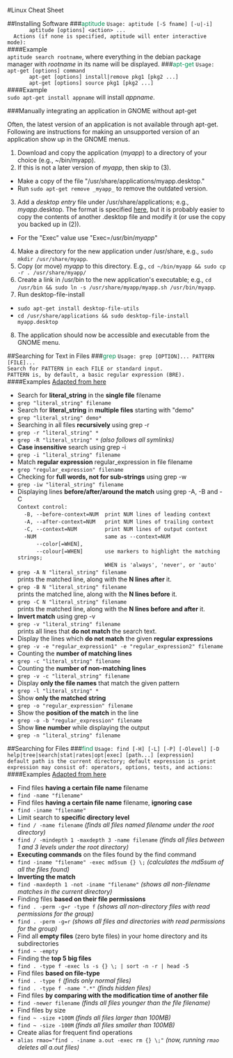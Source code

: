 #Linux Cheat Sheet
    
##Installing Software
###<font color=#009154>aptitude</font>
   `Usage: aptitude [-S fname] [-u|-i]`<br>
   `       aptitude [options] <action> ...`<br>
   `  Actions (if none is specified, aptitude will enter interactive mode):`<br>
####Example<br>
`aptitude search rootname`, where everything in the debian package manager with *rootname* in its name will be displayed.
###<font color=#009154>apt-get</font>
`Usage: apt-get [options] command`<br>
`       apt-get [options] install|remove pkg1 [pkg2 ...]`<br>
`       apt-get [options] source pkg1 [pkg2 ...]`<br>
####Example<br>
`sudo apt-get install appname` will install *appname*.

###Manually integrating an application in GNOME without apt-get

Often, the latest version of an application is not available through apt-get. Following are instructions for making an unsupported version of an application show up in the GNOME menus.<br>

1. Download and copy the application (_myapp_) to a directory of your choice (e.g., ~/bin/myapp).<br>
2. If this is not a later version of _myapp_, then skip to (3).<br>
 * Make a copy of the file "/usr/share/applications/myapp.desktop."<br>
 * Run `sudo apt-get remove _myapp_` to remove the outdated version.<br>
3. Add a _desktop entry_ file under /usr/share/applications; e.g., _myapp_.desktop. The format is specified [here](http://standards.freedesktop.org/menu-spec/latest/), but it is probably easier to copy the contents of another .desktop file and modify it (or use the copy you backed up in (2)).<br>
 * For the "Exec" value use "Exec=/usr/bin/_myapp_"<br>
4. Make a directory for the new application under /usr/share, e.g., `sudo mkdir /usr/share/myapp`.<br>
5. Copy (or move) _myapp_ to this directory. E.g., `cd ~/bin/myapp && sudo cp -r . /usr/share/myapp/`<br>
6. Create a link in /usr/bin to the new application's executable; e.g., `cd  /usr/bin && sudo ln -s /usr/share/myapp/myapp.sh /usr/bin/myapp`.<br>
7. Run desktop-file-install<br>
 * `sudo apt-get install desktop-file-utils`<br>
 * `cd /usr/share/applications && sudo desktop-file-install myapp.desktop` 
8. The application should now be accessible and executable from the GNOME menu.

##Searching for Text in Files
###<font color=#009154>grep</font>
`Usage: grep [OPTION]... PATTERN [FILE]...`<br>
`Search for PATTERN in each FILE or standard input.`<br>
`PATTERN is, by default, a basic regular expression (BRE).`<br>
####Examples [Adapted from here](http://www.thegeekstuff.com/2009/03/15-practical-unix-grep-command-examples/)<br>
* Search for **literal_string** in the **single file** filename<br>
 * `grep "literal_string" filename` <br>
* Search for **literal_string** in **multiple files** starting with "demo"<br>
 * `grep "literal_string" demo*`<br>
* Searching in all files **recursively** using grep -r<br>
 * `grep -r "literal_string" *`<br>
 * `grep -R "literal_string" *` _(also follows all symlinks)_<br>
* **Case insensitive** search using grep -i<br>
 * `grep -i "literal_string" filename`<br>
* Match **regular expression** regular_expression in file filename<br>
 * `grep "regular_expression" filename`<br>
* Checking for **full words, not for sub-strings** using grep -w<br>
 * `grep -iw "literal_string" filename`<br>
* Displaying lines **before/after/around the match** using grep -A, -B and -C<br>
`Context control:`<br>
`  -B, --before-context=NUM  print NUM lines of leading context`<br>
`  -A, --after-context=NUM   print NUM lines of trailing context`<br>
`  -C, --context=NUM         print NUM lines of output context`<br>
`  -NUM                      same as --context=NUM`<br>
`      --color[=WHEN],`<br>
`      --colour[=WHEN]       use markers to highlight the matching strings;`<br>
`                            WHEN is 'always', 'never', or 'auto'`<br>
 * `grep -A N "literal_string" filename`<br>
  prints the matched line, along with the **N lines after** it.<br>
 * `grep -B N "literal_string" filename`<br>
  prints the matched line, along with the **N lines before** it.<br>
 * `grep -C N "literal_string" filename`<br>
  prints the matched line, along with the **N lines before and after** it.<br> 
* **Invert match** using grep -v<br>
 * `grep -v "literal_string" filename`<br>
  prints all lines that **do not match** the search text.<br> 
* Display the lines which **do not match** the given **regular expressions**<br>
 * `grep -v -e "regular_expression1" -e "regular_expression2" filename`<br>
* Counting the **number of matching lines**<br>
 * `grep -c "literal_string" filename`<br>
* Counting the **number of non-matching lines**<br>
 * `grep -v -c "literal_string" filename`<br>
* Display **only the file names** that match the given pattern<br>
 * `grep -l "literal_string" *`<br>
* Show **only the matched string**<br>
 * `grep -o "regular_expression" filename`<br>
* Show the **position of the match** in the line<br>
 * `grep -o -b "regular_expression" filename`<br>
* Show **line number** while displaying the output<br>
 * `grep -n "literal_string" filename`<br>

##Searching for Files
###<font color=#009154>find</font>
`Usage: find [-H] [-L] [-P] [-Olevel] [-D help|tree|search|stat|rates|opt|exec] [path...] [expression]`<br>
`default path is the current directory; default expression is -print`<br>
`expression may consist of: operators, options, tests, and actions:`<br>
####Examples [Adapted from here](http://www.thegeekstuff.com/2009/03/15-practical-linux-find-command-examples/)<br>
* Find files **having a certain file name** filename<br>
 * `find -name "filename"`<br>
* Find files **having a certain file name** filename, **ignoring case**<br>
 * `find -iname "filename"`<br>
* Limit search to **specific directory level**<br>
 * `find / -name filename` _(finds all files named filename under the root directory)_<br>
 * `find / -mindepth 1 -maxdepth 3 -name filename` _(finds all files between 1 and 3 levels under the root directory)_<br>
* **Executing commands** on the files found by the find command<br>
 * `find -iname "filename" -exec md5sum {} \;` _(calculates the md5sum of all the files found)_<br>
* **Inverting the match**<br>
 * `find -maxdepth 1 -not -iname "filename"` _(shows all non-filename matches in the current directory)_<br>
* Finding files **based on their file permissions**<br>
 * `find . -perm -g=r -type f` _(shows all non-directory files with read permissions for the group)_<br>
 * `find . -perm -g=r` _(shows all files and directories with read permissions for the group)_<br>
* Find all **empty files** (zero byte files) in your home directory and its subdirectories<br>
 * `find ~ -empty`<br>
* Finding the **top 5 big files**<br>
 * `find . -type f -exec ls -s {} \; | sort -n -r | head -5`<br>
* Find files **based on file-type**<br>
 * `find . -type f` _(finds only normal files)_<br>
 * `find . -type f -name ".*"` _(finds hidden files)_<br> 
* Find files **by comparing with the modification time of another file**<br>
 * `find -newer filename` _(finds all files younger than the file filename)_<br>
* Find files by size<br>
 * `find ~ -size +100M` _(finds all files larger than 100MB)_<br>
 * `find ~ -size -100M` _(finds all files smaller than 100MB)_<br>
* Create alias for frequent find operations<br>
 * `alias rmao="find . -iname a.out -exec rm {} \;"` _(now, running `rmao` deletes all a.out files)_<br>
